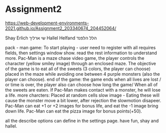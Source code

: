 # Assignment2
https://web-development-environments-2021.github.io/Assignment2_203340674_204452064/

Shay Erlich שי ארליך
Hallel Helfand הלל הלפנד

pack - man game:
To start playing - user need to register with all requires fields, then settings window show. read the rest information to understand more. 
Pac-Man is a maze chase video game, the player controls the character (yellow smiley image) through an enclosed maze.
The objective of the game is to eat all of the sweets (3 colors, the player can choose) placed in the maze while avoiding one between 4 purple monsters (also the player can choose).
end of the game:
the game ends when all lives are lost / or time is over, the player also can choose how long the game/ When all of the sweets are eaten. 
If Pac-Man makes contact with a monster, he will lose a life.
more charcters:
Placed at random cells slow image - Eating these will cause the  monster move a bit lower, after rejection the slowmotion disapeer.
Pac-Man can eat +1 or +2 images for bonus life, and eat the -1 image bring down life.
Pac-Man can eat the pizza image for bonus points(+50).

all the describe options can define in the settings page.
have fun, shay and hallel.
 
